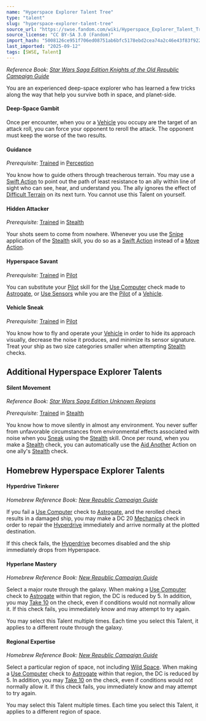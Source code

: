 ```yaml
---
name: "Hyperspace Explorer Talent Tree"
type: "talent"
slug: "hyperspace-explorer-talent-tree"
source_url: "https://swse.fandom.com/wiki/Hyperspace_Explorer_Talent_Tree"
source_license: "CC BY-SA 3.0 (Fandom)"
import_hash: "5008126ce951f706ed08751ab6bfc5178ebd2cea74a2c46e43f83f922c1b70fa"
last_imported: "2025-09-12"
tags: [SWSE, Talent]
---
```

*Reference Book: [Star Wars Saga Edition Knights of the Old Republic Campaign Guide](https://swse.fandom.com/wiki/Star_Wars_Saga_Edition_Knights_of_the_Old_Republic_Campaign_Guide)*

You are an experienced deep-space explorer who has learned a few tricks along the way that help you survive both in space, and planet-side.

#### **Deep-Space Gambit**
Once per encounter, when you or a [Vehicle](https://swse.fandom.com/wiki/Vehicle) you occupy are the target of an attack roll, you can force your opponent to reroll the attack. The opponent must keep the worse of the two results.

#### **Guidance**
*Prerequisite:* [Trained](https://swse.fandom.com/wiki/Trained) in [Perception](https://swse.fandom.com/wiki/Perception)

You know how to guide others through treacherous terrain. You may use a [Swift Action](https://swse.fandom.com/wiki/Swift_Action) to point out the path of least resistance to an ally within line of sight who can see, hear, and understand you. The ally ignores the effect of [Difficult Terrain](https://swse.fandom.com/wiki/Difficult_Terrain) on its next turn. You cannot use this Talent on yourself.

#### **Hidden Attacker**
*Prerequisite:* [Trained](https://swse.fandom.com/wiki/Trained) in [Stealth](https://swse.fandom.com/wiki/Stealth)

Your shots seem to come from nowhere. Whenever you use the [Snipe](https://swse.fandom.com/wiki/Snipe) application of the [Stealth](https://swse.fandom.com/wiki/Stealth) skill, you do so as a [Swift Action](https://swse.fandom.com/wiki/Swift_Action) instead of a [Move Action](https://swse.fandom.com/wiki/Move_Action).

#### **Hyperspace Savant**
*Prerequisite:* [Trained](https://swse.fandom.com/wiki/Trained) in [Pilot](https://swse.fandom.com/wiki/Pilot)

You can substitute your [Pilot](https://swse.fandom.com/wiki/Pilot) skill for the [Use Computer](https://swse.fandom.com/wiki/Use_Computer) check made to [Astrogate](https://swse.fandom.com/wiki/Astrogate), or [Use Sensors](https://swse.fandom.com/wiki/Use_Sensors) while you are the [Pilot](https://swse.fandom.com/wiki/Pilot_(Vehicle_Combat)) of a [Vehicle](https://swse.fandom.com/wiki/Vehicle).

#### **Vehicle Sneak**
*Prerequisite:* [Trained](https://swse.fandom.com/wiki/Trained) in [Pilot](https://swse.fandom.com/wiki/Pilot)

You know how to fly and operate your [Vehicle](https://swse.fandom.com/wiki/Vehicle) in order to hide its approach visually, decrease the noise it produces, and minimize its sensor signature. Treat your ship as two size categories smaller when attempting [Stealth](https://swse.fandom.com/wiki/Stealth) checks.

## Additional Hyperspace Explorer Talents

#### **Silent Movement**
*Reference Book: [Star Wars Saga Edition Unknown Regions](https://swse.fandom.com/wiki/Star_Wars_Saga_Edition_Unknown_Regions)*

*Prerequisite:* [Trained](https://swse.fandom.com/wiki/Trained) in [Stealth](https://swse.fandom.com/wiki/Stealth)

You know how to move silently in almost any environment. You never suffer from unfavorable circumstances from environmental effects associated with noise when you [Sneak](https://swse.fandom.com/wiki/Sneak) using the [Stealth](https://swse.fandom.com/wiki/Stealth) skill. Once per round, when you make a [Stealth](https://swse.fandom.com/wiki/Stealth) check, you can automatically use the [Aid Another](https://swse.fandom.com/wiki/Aid_Another) Action on one ally's [Stealth](https://swse.fandom.com/wiki/Stealth) check.

## Homebrew Hyperspace Explorer Talents

#### **Hyperdrive Tinkerer**
*Homebrew Reference Book: [New Republic Campaign Guide](https://swse.fandom.com/wiki/New_Republic_Campaign_Guide)*

If you fail a [Use Computer](https://swse.fandom.com/wiki/Use_Computer) check to [Astrogate](https://swse.fandom.com/wiki/Astrogate), and the rerolled check results in a damaged ship, you may make a DC 20 [Mechanics](https://swse.fandom.com/wiki/Mechanics) check in order to repair the [Hyperdrive](https://swse.fandom.com/wiki/Hyperdrive) immediately and arrive normally at the plotted destination.

If this check fails, the [Hyperdrive](https://swse.fandom.com/wiki/Hyperdrive) becomes disabled and the ship immediately drops from Hyperspace.

#### **Hyperlane Mastery**
*Homebrew Reference Book: [New Republic Campaign Guide](https://swse.fandom.com/wiki/New_Republic_Campaign_Guide)*

Select a major route through the galaxy. When making a [Use Computer](https://swse.fandom.com/wiki/Use_Computer) check to [Astrogate](https://swse.fandom.com/wiki/Astrogate) within that region, the DC is reduced by 5. In addition, you may [Take 10](https://swse.fandom.com/wiki/Take_10) on the check, even if conditions would not normally allow it. If this check fails, you immediately know and may attempt to try again.

You may select this Talent multiple times. Each time you select this Talent, it applies to a different route through the galaxy.

#### **Regional Expertise**
*Homebrew Reference Book: [New Republic Campaign Guide](https://swse.fandom.com/wiki/New_Republic_Campaign_Guide)*

Select a particular region of space, not including [Wild Space](https://swse.fandom.com/wiki/Wild_Space). When making a [Use Computer](https://swse.fandom.com/wiki/Use_Computer) check to [Astrogate](https://swse.fandom.com/wiki/Astrogate) within that region, the DC is reduced by 5. In addition, you may [Take 10](https://swse.fandom.com/wiki/Take_10) on the check, even if conditions would not normally allow it. If this check fails, you immediately know and may attempt to try again.

You may select this Talent multiple times. Each time you select this Talent, it applies to a different region of space.